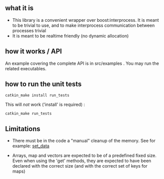 

## what it is

* This library is a convenient wrapper over boost:interprocess. It is meant to be trivial to use, and to make interprocess communication between processes trivial
* It is meant to be realtime friendly (no dynamic allocation)

## how it works / API

An example covering the complete API is in src/examples . You may run the related executables.

## how to run the unit tests

```
catkin_make install run_tests
```

This will *not* work ('install' is required) :

```
catkin_make run_tests
```

## Limitations

* There must be in the code a "manual" cleanup of the memory. See for example: [set_data](https://git-amd.tuebingen.mpg.de/amd-clmc/shared_memory/blob/master/src/examples/set_data.cpp#L16)

* Arrays, map and vectors are expected to be of a predefined fixed size. Even when using the 'get' methods, they are expected to have been declared with the correct size (and with the correct set of keys for maps)

